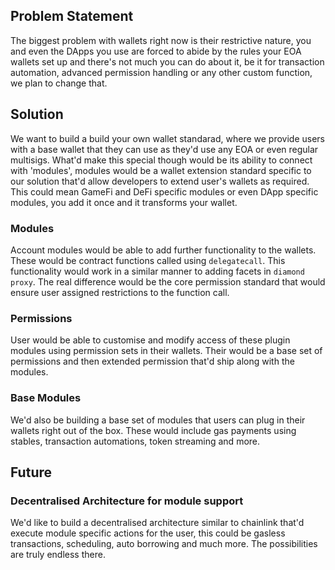 ## Problem Statement

The biggest problem with wallets right now is their restrictive nature, you and even the DApps you use are forced to abide by the rules your EOA wallets set up and there's not much you can do about it, be it for transaction automation, advanced permission handling or any other custom function, we plan to change that.

## Solution

We want to build a build your own wallet standarad, where we provide users with a base wallet that they can use as they'd use any EOA or even regular multisigs. What'd make this special though would be its ability to connect with 'modules', modules would be a wallet extension standard specific to our solution that'd allow developers to extend user's wallets as required. This could mean GameFi and DeFi specific modules or even DApp specific modules, you add it once and it transforms your wallet.

### Modules

Account modules would be able to add further functionality to the wallets. These would be contract functions called using `delegatecall`. This functionality would work in a similar manner to adding facets in `diamond proxy`. The real difference would be the core permission standard that would ensure user assigned restrictions to the function call.

### Permissions

User would be able to customise and modify access of these plugin modules using permission sets in their wallets. Their would be a base set of permissions and then extended permission that'd ship along with the modules.

### Base Modules

We'd also be building a base set of modules that users can plug in their wallets right out of the box. These would include gas payments using stables, transaction automations, token streaming and more.

## Future

### Decentralised Architecture for module support

We'd like to build a decentralised architecture similar to chainlink that'd execute module specific actions for the user, this could be gasless transactions, scheduling, auto borrowing and much more. The possibilities are truly endless there.
